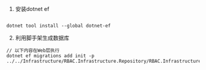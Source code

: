 1. 安装dotnet ef 

```

dotnet tool install --global dotnet-ef
```

2. 利用脚手架生成数据库


```
// 以下内容在Web层执行
dotnet ef migrations add init -p ../../Infrastructure/RBAC.Infrastructure.Repository/RBAC.Infrastructure.Repository.csproj
```